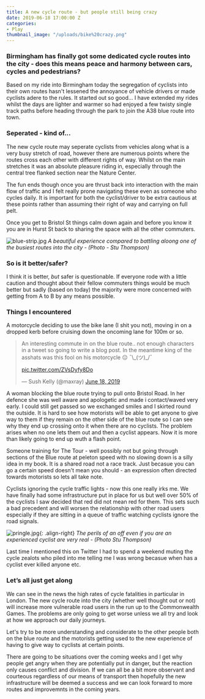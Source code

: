 ```yaml
---
title: A new cycle route - but people still being crazy
date: 2019-06-18 17:00:00 Z
categories:
- Play
thumbnail_image: "/uploads/bike%20crazy.png"
---
```


### Birmingham has finally got some dedicated cycle routes into the city - does this means peace and harmony between cars, cycles and pedestrians?

Based on my ride into Birmingham today the segregation of cyclists into their own routes hasn't lessened the annoyance of vehicle drivers or made cyclists adere to the rules. It started out so good... I have extended my rides whilst the days are lighter and warmer so had enjoyed a few twisty single track paths before heading through the park to join the A38 blue route into town.

### Seperated - kind of...

The new cycle route may seperate cyclists from vehicles along what is a very busy stretch of road, however there are numerous points where the routes cross each other with different rights of way. Whilst on the main stretches it was an absolute pleasure riding in, especially through the central tree flanked section near the Nature Center.

The fun ends though once you are thrust back into interaction with the main flow of traffic and I felt really prone navigating these even as someone who cycles daily. It is important for both the cyclist/driver to be extra cautious at these points rather than assuming their right of way and carrying on full pelt.

Once you get to Bristol St things calm down again and before you know it you are in Hurst St back to sharing the space with all the other commuters.

![blue-strip.jpg](/uploads/blue-strip.jpg)
*A beautiful experience compared to battling aloong one of the busiest routes into the city - (Photo - Stu Thompson)*

### So is it better/safer?

I think it is better, *but* safer is questionable. If everyone rode with a little caution and thought about their fellow commuters things would be much better but sadly (based on today) the majority were more concerned with getting from A to B by any means possible.

### Things I encountered

A motorcycle deciding to use the bike lane (I shit you not), moving in on a dropped kerb before cruising down the oncoming lane for 100m or so.

<blockquote class="twitter-tweet" data-lang="en"><p lang="en" dir="ltr">An interesting commute in on the blue route.. not enough characters in a tweet so going to write a blog post. In the meantime king of the asshats was this fool on his motorcycle 😑 ¯\_(ツ)_/¯

<a href="https://t.co/ZVsDyfy8Do">pic.twitter.com/ZVsDyfy8Do</a></p>&mdash; Sush Kelly (@maxray) <a href="https://twitter.com/maxray/status/1140931675226087424?ref_src=twsrc%5Etfw">June 18, 2019</a></blockquote>
<script async src="https://platform.twitter.com/widgets.js" charset="utf-8"></script>


A woman blocking the blue route trying to pull onto Bristol Road. In her defence she was well aware and apologetic and made i contact/waved very early. I could still get passed so we exchanged smiles and I skirted round the outside. It is hard to see how motorists will be able to get anyone to give way to them if they remain on the other side of the blue route so I can see why they end up crossing onto it when there are no cyclists. The problem arises when no one lets them out and then a cyclist appears. Now it is more than likely going to end up wuth a flash point.

Someone training for The Tour - well possibly not but going through sections of the Blue route at peleton speed with no slowing down is a silly idea in my book. It is a shared road not a race track. Just becasue you can go a certain speed doesn't mean you should - an expression often directed towards motorists so lets all take note.

Cyclists ignoring the cycle traffic lights - now this one really irks me. We have finally had some infrastructure put in place for us but well over 50% of the cyclists I saw decided that red did not mean red for them. This sets such a bad precedent and will worsen the relationship with other road users especially if they are sitting in a queue of traffic watching cyclists ignore the road signals.

![pringle.jpg](/uploads/pringle.jpg){: .align-right}
*The perils of an off even if you are an experienced cyclist are very real - (Photo Stu Thompson)*

Last time I mentioned this on Twitter I had to spend a weekend muting the cycle zealots who piled into me telling me I was wrong becasue when has a cyclist ever killed anyone etc.

### Let’s all just get along

We can see in the news the high rates of cycle fatalities in particular in London. The new cycle route into the city (whether well thought out or not) will increase more vulnerable road users in the run up to the Commonwealth Games. The problems are only going to get worse unless we all try and look at how we approach our daily journeys.

Let's try to be more understanding and considerate to the other people both on the blue route and the motorists getting used to the new experience of having to give way to cyclists at certain points.

There are going to be situations over the coming weeks and I get why people get angry when they are potentially put in danger, but the reaction only causes conflict and division. If we can all be a bit more observant and courteous regardless of our means of transport then hopefully the new infrastructure will be deemed a success and we can look forward to more routes and improvemnts in the coming years.